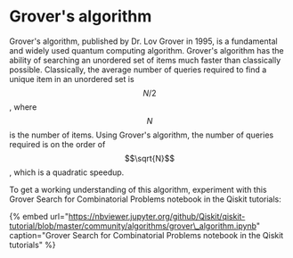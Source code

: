 # Grover's algorithm

Grover's algorithm, published by Dr. Lov Grover in 1995, is a fundamental and widely used quantum computing algorithm. Grover's algorithm has the ability of searching an unordered set of items much faster than classically possible. Classically, the average number of queries required to find a unique item in an unordered set is $$N/2$$, where $$N$$ is the number of items. Using Grover's algorithm, the number of queries required is on the order of $$\sqrt{N}$$, which is a quadratic speedup. 

To get a working understanding of this algorithm, experiment with this Grover Search for Combinatorial Problems notebook in the Qiskit tutorials:

{% embed url="https://nbviewer.jupyter.org/github/Qiskit/qiskit-tutorial/blob/master/community/algorithms/grover\_algorithm.ipynb" caption="Grover Search for Combinatorial Problems notebook in the Qiskit tutorials" %}



